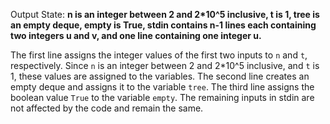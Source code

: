 Output State: **n is an integer between 2 and 2*10^5 inclusive, t is 1, tree is an empty deque, empty is True, stdin contains n-1 lines each containing two integers u and v, and one line containing one integer u.**

The first line assigns the integer values of the first two inputs to `n` and `t`, respectively. Since `n` is an integer between 2 and 2*10^5 inclusive, and `t` is 1, these values are assigned to the variables. The second line creates an empty deque and assigns it to the variable `tree`. The third line assigns the boolean value `True` to the variable `empty`. The remaining inputs in stdin are not affected by the code and remain the same.